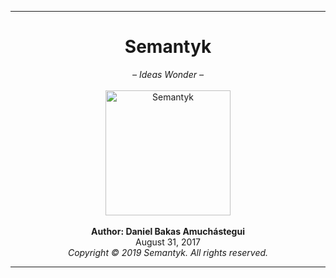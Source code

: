 ***
<H1 align="center">Semantyk</H1>
<p align="center">
  <i>– Ideas Wonder –</i><br><br>
  <img src="https://raw.githubusercontent.com/semantykcom/Semantyk/master/Semantyk.png" alt="Semantyk" width="200"/><br><br>
  <b>Author: Daniel Bakas Amuchástegui</b><br>
  August 31, 2017<br>
  <i>Copyright © 2019 Semantyk. All rights reserved.</i>
</p>


***